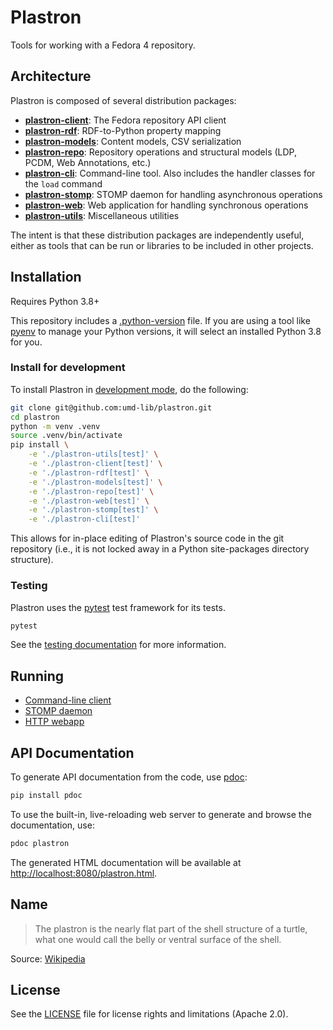 # Plastron

Tools for working with a Fedora 4 repository.

## Architecture

Plastron is composed of several distribution packages:

* **[plastron-client](plastron-client)**: The Fedora repository API client
* **[plastron-rdf](plastron-rdf)**: RDF-to-Python property mapping
* **[plastron-models](plastron-models)**: Content models, CSV
  serialization
* **[plastron-repo](plastron-repo)**: Repository operations and structural
  models (LDP, PCDM, Web Annotations, etc.)
* **[plastron-cli](plastron-cli)**: Command-line tool. Also includes the
  handler classes for the `load` command
* **[plastron-stomp](plastron-stomp)**: STOMP daemon for handling
  asynchronous operations
* **[plastron-web](plastron-web)**: Web application for handling
  synchronous operations
* **[plastron-utils](plastron-utils)**: Miscellaneous utilities

The intent is that these distribution packages are independently useful,
either as tools that can be run or libraries to be included in other projects.

## Installation

Requires Python 3.8+

This repository includes a [.python-version](.python-version) file. If you are
using a tool like [pyenv] to manage your Python versions, it will select
an installed Python 3.8 for you.

### Install for development

To install Plastron in [development mode], do the following:

```bash
git clone git@github.com:umd-lib/plastron.git
cd plastron
python -m venv .venv
source .venv/bin/activate
pip install \
    -e './plastron-utils[test]' \
    -e './plastron-client[test]' \
    -e './plastron-rdf[test]' \
    -e './plastron-models[test]' \
    -e './plastron-repo[test]' \
    -e './plastron-web[test]' \
    -e './plastron-stomp[test]' \
    -e './plastron-cli[test]'
```

This allows for in-place editing of Plastron's source code in the git
repository (i.e., it is not locked away in a Python site-packages directory
structure).

### Testing

Plastron uses the [pytest] test framework for its tests.

```bash
pytest
```

See the [testing documentation](docs/testing.md) for more
information.

## Running

* [Command-line client](plastron-cli/README.md)
* [STOMP daemon](plastron-stomp/README.md)
* [HTTP webapp](plastron-web/README.md)

## API Documentation

To generate API documentation from the code, use [pdoc]:

```bash
pip install pdoc
```

To use the built-in, live-reloading web server to generate and browse the 
documentation, use:

```bash
pdoc plastron
```

The generated HTML documentation will be available at 
<http://localhost:8080/plastron.html>.

## Name

> The plastron is the nearly flat part of the shell structure of a turtle,
> what one would call the belly or ventral surface of the shell.

Source: [Wikipedia](https://en.wikipedia.org/wiki/Turtle_shell#Plastron)

## License

See the [LICENSE](plastron-utils/LICENSE.md) file for license rights and
limitations (Apache 2.0).

[development mode]: https://packaging.python.org/tutorials/installing-packages/#installing-from-vcs
[pytest]: https://pypi.org/project/pytest/
[pyenv]: https://github.com/pyenv/pyenv
[pdoc]: https://pdoc.dev/
